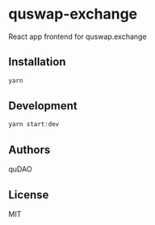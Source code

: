 # quswap-exchange

React app frontend for quswap.exchange

## Installation

```sh
yarn
```

## Development

```sh
yarn start:dev
```

## Authors

quDAO

## License
 
MIT
